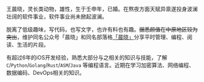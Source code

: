 王晨晓，灵长类动物，雄性，生于壬申年，已婚。在熬夜方面天赋异禀遂投身波澜壮阔的软件事业，软件事业尚未掀起波澜。

脱离了低级趣味，写代码，也写文字，也许有料也有趣。~~据悉颜值在中原地区较为突出~~，维护同名公众号「晨晓」和同名部落格[「晨晓」](https://chinsyo.com)分享平时管理、编程、阅读、生活的片段。

有超过6年的iOS开发经验，熟悉大部分与之相关的知识与技能，了解 `C`/`Python`/`Golang`/`Rust`/`ASM`/`Java` 等编程语言。近期在学习加密算法、网络编程、数据编码、DevOps相关的知识。

